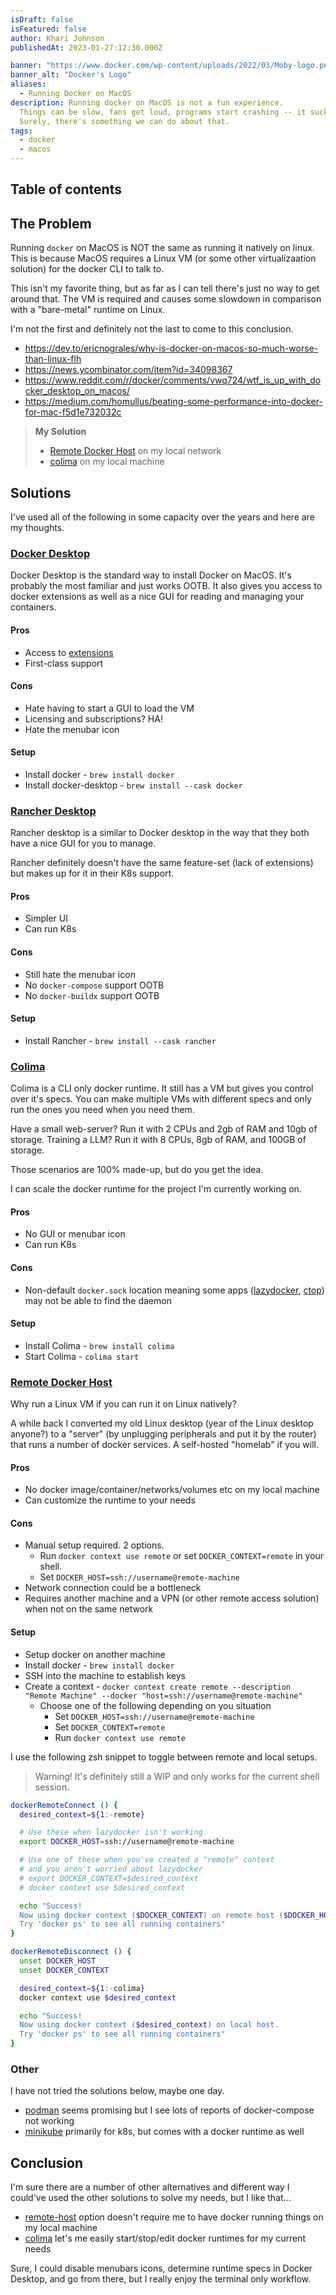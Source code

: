 ```yaml
---
isDraft: false
isFeatured: false
author: Khari Johnson
publishedAt: 2023-01-27:12:30.000Z

banner: "https://www.docker.com/wp-content/uploads/2022/03/Moby-logo.png"
banner_alt: "Docker's Logo"
aliases:
  - Running Docker on MacOS
description: Running docker on MacOS is not a fun experience.
  Things can be slow, fans get loud, programs start crashing -- it sucks.
  Surely, there's something we can do about that.
tags:
  - docker
  - macos
---
```


## Table of contents

## The Problem

Running `docker` on MacOS is NOT the same as running it natively on linux.
This is because MacOS requires a Linux VM (or some other virtualizaation solution)
for the docker CLI to talk to.

This isn't my favorite thing, but as far as I can tell there's just no
way to get around that. The VM is required and causes some slowdown in
comparison with a "bare-metal" runtime on Linux.

I'm not the first and definitely not the last to come to this conclusion.

- https://dev.to/ericnograles/why-is-docker-on-macos-so-much-worse-than-linux-flh
- https://news.ycombinator.com/item?id=34098367
- https://www.reddit.com/r/docker/comments/vwq724/wtf_is_up_with_docker_desktop_on_macos/
- https://medium.com/homullus/beating-some-performance-into-docker-for-mac-f5d1e732032c

> **My Solution**
>
> - [Remote Docker Host](#remote-docker-host) on my local network
> - [colima](#colima) on my local machine

## Solutions

I've used all of the following in some capacity over the years and
here are my thoughts.

### [Docker Desktop](docker-desktop)

Docker Desktop is the standard way to install Docker on MacOS.
It's probably the most familiar and just works OOTB.
It also gives you access to docker extensions as well as a nice
GUI for reading and managing your containers.

#### Pros

- Access to [extensions](docker-extensions)
- First-class support

#### Cons

- Hate having to start a GUI to load the VM
- Licensing and subscriptions? HA!
- Hate the menubar icon

#### Setup

- Install docker - `brew install docker`
- Install docker-desktop - `brew install --cask docker`

### [Rancher Desktop](rancher-desktop)

Rancher desktop is a similar to Docker desktop in the way that they both
have a nice GUI for you to manage.

Rancher definitely doesn't have the same feature-set (lack of extensions)
but makes up for it in their K8s support.

#### Pros

- Simpler UI
- Can run K8s

#### Cons

- Still hate the menubar icon
- No `docker-compose` support OOTB
- No `docker-buildx` support OOTB

#### Setup

- Install Rancher - `brew install --cask rancher`

### [Colima](colima)

Colima is a CLI only docker runtime. It still has a VM but gives you
control over it's specs. You can make multiple VMs with different specs
and only run the ones you need when you need them.

Have a small web-server? Run it with 2 CPUs and 2gb of RAM and 10gb of storage.
Training a LLM? Run it with 8 CPUs, 8gb of RAM, and 100GB of storage.

Those scenarios are 100% made-up, but do you get the idea.

I can scale the docker runtime for the project I'm currently working on.

#### Pros

- No GUI or menubar icon
- Can run K8s

#### Cons

- Non-default `docker.sock` location meaning some apps
  ([lazydocker](lazydocker), [ctop](ctop)) may not be able to find the daemon

#### Setup

- Install Colima - `brew install colima`
- Start Colima - `colima start`

### [Remote Docker Host](remote-host)

Why run a Linux VM if you can run it on Linux natively?

A while back I converted my old Linux desktop
(year of the Linux desktop anyone?) to a "server"
(by unplugging peripherals and put it by the router) that runs a number
of docker services. A self-hosted "homelab" if you will.

#### Pros

- No docker image/container/networks/volumes etc on my local machine
- Can customize the runtime to your needs

#### Cons

- Manual setup required. 2 options.
  - Run `docker context use remote` or set `DOCKER_CONTEXT=remote` in your shell.
  - Set `DOCKER_HOST=ssh://username@remote-machine`
- Network connection could be a bottleneck
- Requires another machine and a VPN (or other remote access solution) when not on the same network

#### Setup

- Setup docker on another machine
- Install docker - `brew install docker`
- SSH into the machine to establish keys
- Create a context - `docker context create remote --description "Remote Machine" --docker "host=ssh://username@remote-machine"`
  - Choose one of the following depending on you situation
    - Set `DOCKER_HOST=ssh://username@remote-machine`
    - Set `DOCKER_CONTEXT=remote`
    - Run `docker context use remote`

I use the following zsh snippet to toggle between remote and local setups.

> Warning! It's definitely still a WIP and only works for the current shell session.

```bash
dockerRemoteConnect () {
  desired_context=${1:-remote}

  # Use these when lazydocker isn't working
  export DOCKER_HOST=ssh://username@remote-machine

  # Use one of these when you've created a "remote" context
  # and you aren't worried about lazydocker
  # export DOCKER_CONTEXT=$desired_context
  # docker context use $desired_context

  echo "Success!
  Now using docker context ($DOCKER_CONTEXT) on remote host ($DOCKER_HOST).
  Try 'docker ps' to see all running containers"
}

dockerRemoteDisconnect () {
  unset DOCKER_HOST
  unset DOCKER_CONTEXT

  desired_context=${1:-colima}
  docker context use $desired_context

  echo "Success!
  Now using docker context ($desired_context) on local host.
  Try 'docker ps' to see all running containers"
}
```

### Other

I have not tried the solutions below, maybe one day.

- [podman] seems promising but I see lots of reports of docker-compose not working
- [minikube] primarily for k8s, but comes with a docker runtime as well

## Conclusion

I'm sure there are a number of other alternatives and different way I
could've used the other solutions to solve my needs, but I like that...

- [remote-host] option doesn't require me to have docker running things on my local machine
- [colima] let's me easily start/stop/edit docker runtimes for my current needs

Sure, I could disable menubars icons, determine runtime specs in Docker Desktop,
and go from there, but I really enjoy the terminal only workflow.

[rancher-desktop]: https://rancherdesktop.io/
[docker-desktop]: https://www.docker.com/products/docker-desktop/
[docker-extensions]: https://docs.docker.com/desktop/extensions/
[podman]: https://podman.io/
[colima]: https://github.com/abiosoft/colima
[remote-host]: https://www.docker.com/blog/how-to-deploy-on-remote-docker-hosts-with-docker-compose/
[minikube]: https://minikube.sigs.k8s.io/docs/
[lazydocker]: https://github.com/jesseduffield/lazydocker
[ctop]: https://ctop.sh/
